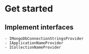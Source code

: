 # Get started

## Implement interfaces
	- IMongoDbConnectionStringsProvider
	- IApplicationNameProvider
	- ICollectionNameProvider
